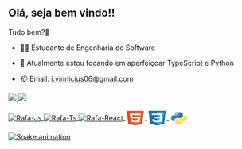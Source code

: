 ## Olá, seja bem vindo!!

Tudo bem?👋

- 🧑‍🎓 Estudante de Engenharia de Software
- 🌱 Atualmente estou focando em aperfeiçoar TypeScript e Python
- 📫 Email: i.vinnicius06@gmail.com

  <div>
  <a href="https://github.com/ivinnicius06">
<img height="180em" src="https://github-readme-stats-sigma-five.vercel.app/api?username=ivinnicius06&show_icons=true&theme=dracula&include_all_commits=true&count_private=true"/>
<img height="180em" src="https://github-readme-stats-sigma-five.vercel.app/api/top-langs/?username=ivinnicius06&layout=compact&langs_count=16&theme=dracula"/>
</div>

<div style="display: inline_block"><br>
  <img align="center" alt="Rafa-Js" height="30" width="40" <img src="https://cdn.jsdelivr.net/gh/devicons/devicon@latest/icons/java/java-original.svg" >
  <img align="center" alt="Rafa-Ts" height="30" width="40" <img src="https://cdn.jsdelivr.net/gh/devicons/devicon@latest/icons/c/c-plain.svg" >
  <img align="center" alt="Rafa-React" height="30" width="40" <img src="https://cdn.jsdelivr.net/gh/devicons/devicon@latest/icons/mysql/mysql-plain-wordmark.svg" >
  <img align="center" alt="Rafa-HTML" height="30" width="40" src="https://raw.githubusercontent.com/devicons/devicon/master/icons/html5/html5-original.svg">
  <img align="center" alt="Rafa-CSS" height="30" width="40" src="https://raw.githubusercontent.com/devicons/devicon/master/icons/css3/css3-original.svg">
  <img align="center" alt="Rafa-Python" height="30" width="40" src="https://raw.githubusercontent.com/devicons/devicon/master/icons/python/python-original.svg">
</div>

 ![Snake animation](https://github.com/ivinnicius06/ivinnicius06/blob/output/github-contribution-grid-snake.svg)


